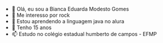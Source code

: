 - 👋 Olá, eu sou a Bianca Eduarda Modesto Gomes
- 👀 Me interesso por rock 
- 🌱 Estou aprendendo a linguagem java no alura 
- 💞️ Tenho 15 anos
- 📫 Estudo no colégio estadual humberto de campos - EFMP

<!---
BiaGomes12/BiaGomes12 is a ✨ special ✨ repository because its `README.md` (this file) appears on your GitHub profile.
You can click the Preview link to take a look at your changes.
--->
